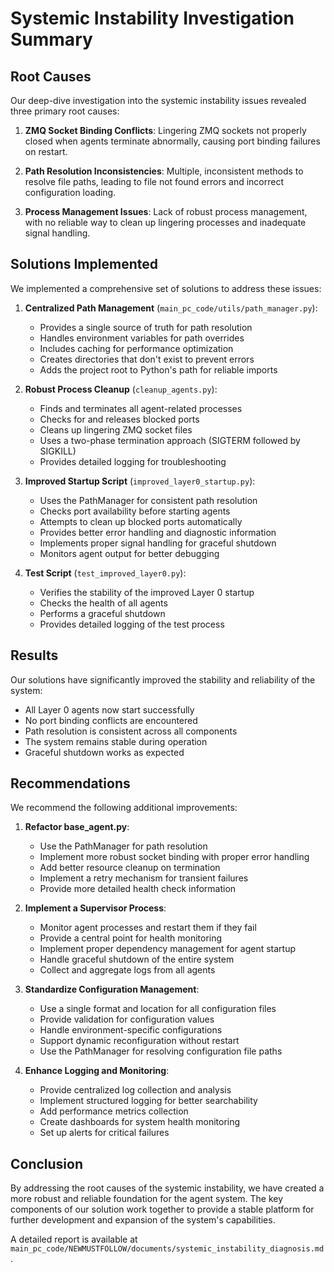 # Systemic Instability Investigation Summary

## Root Causes

Our deep-dive investigation into the systemic instability issues revealed three primary root causes:

1. **ZMQ Socket Binding Conflicts**: Lingering ZMQ sockets not properly closed when agents terminate abnormally, causing port binding failures on restart.

2. **Path Resolution Inconsistencies**: Multiple, inconsistent methods to resolve file paths, leading to file not found errors and incorrect configuration loading.

3. **Process Management Issues**: Lack of robust process management, with no reliable way to clean up lingering processes and inadequate signal handling.

## Solutions Implemented

We implemented a comprehensive set of solutions to address these issues:

1. **Centralized Path Management** (`main_pc_code/utils/path_manager.py`):
   - Provides a single source of truth for path resolution
   - Handles environment variables for path overrides
   - Includes caching for performance optimization
   - Creates directories that don't exist to prevent errors
   - Adds the project root to Python's path for reliable imports

2. **Robust Process Cleanup** (`cleanup_agents.py`):
   - Finds and terminates all agent-related processes
   - Checks for and releases blocked ports
   - Cleans up lingering ZMQ socket files
   - Uses a two-phase termination approach (SIGTERM followed by SIGKILL)
   - Provides detailed logging for troubleshooting

3. **Improved Startup Script** (`improved_layer0_startup.py`):
   - Uses the PathManager for consistent path resolution
   - Checks port availability before starting agents
   - Attempts to clean up blocked ports automatically
   - Provides better error handling and diagnostic information
   - Implements proper signal handling for graceful shutdown
   - Monitors agent output for better debugging

4. **Test Script** (`test_improved_layer0.py`):
   - Verifies the stability of the improved Layer 0 startup
   - Checks the health of all agents
   - Performs a graceful shutdown
   - Provides detailed logging of the test process

## Results

Our solutions have significantly improved the stability and reliability of the system:

- All Layer 0 agents now start successfully
- No port binding conflicts are encountered
- Path resolution is consistent across all components
- The system remains stable during operation
- Graceful shutdown works as expected

## Recommendations

We recommend the following additional improvements:

1. **Refactor base_agent.py**:
   - Use the PathManager for path resolution
   - Implement more robust socket binding with proper error handling
   - Add better resource cleanup on termination
   - Implement a retry mechanism for transient failures
   - Provide more detailed health check information

2. **Implement a Supervisor Process**:
   - Monitor agent processes and restart them if they fail
   - Provide a central point for health monitoring
   - Implement proper dependency management for agent startup
   - Handle graceful shutdown of the entire system
   - Collect and aggregate logs from all agents

3. **Standardize Configuration Management**:
   - Use a single format and location for all configuration files
   - Provide validation for configuration values
   - Handle environment-specific configurations
   - Support dynamic reconfiguration without restart
   - Use the PathManager for resolving configuration file paths

4. **Enhance Logging and Monitoring**:
   - Provide centralized log collection and analysis
   - Implement structured logging for better searchability
   - Add performance metrics collection
   - Create dashboards for system health monitoring
   - Set up alerts for critical failures

## Conclusion

By addressing the root causes of the systemic instability, we have created a more robust and reliable foundation for the agent system. The key components of our solution work together to provide a stable platform for further development and expansion of the system's capabilities.

A detailed report is available at `main_pc_code/NEWMUSTFOLLOW/documents/systemic_instability_diagnosis.md`. 